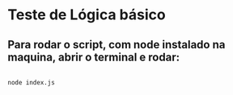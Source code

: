 # Teste de Lógica básico

## Para rodar o script, com node instalado na maquina, abrir o terminal e rodar:

```

node index.js

```
